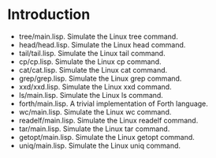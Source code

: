 # Introduction

- tree/main.lisp. Simulate the Linux tree command.
- head/head.lisp. Simulate the Linux head command.
- tail/tail.lisp. Simulate the Linux tail command.
- cp/cp.lisp. Simulate the Linux cp command.
- cat/cat.lisp. Simulate the Linux cat command.
- grep/grep.lisp. Simulate the Linux grep command.
- xxd/xxd.lisp. Simulate the Linux xxd command.
- ls/main.lisp. Simulate the Linux ls command.
- forth/main.lisp. A trivial implementation of Forth language.
- wc/main.lisp. Simulate the Linux wc command.
- readelf/main.lisp. Simulate the Linux readelf command.
- tar/main.lisp. Simulate the Linux tar command.
- getopt/main.lisp. Simulate the Linux getopt command.
- uniq/main.lisp. Simulate the Linux uniq command.
